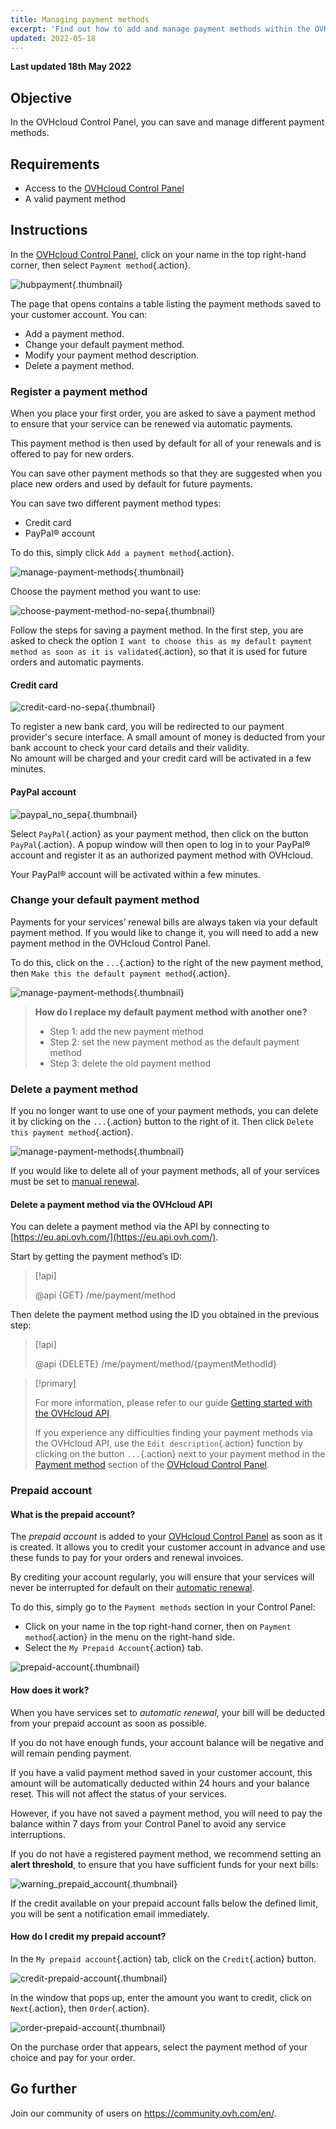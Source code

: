 ```yaml
---
title: Managing payment methods
excerpt: 'Find out how to add and manage payment methods within the OVHcloud Control Panel'
updated: 2022-05-18
---
```


**Last updated 18th May 2022**

## Objective

In the OVHcloud Control Panel, you can save and manage different payment methods.

## Requirements

- Access to the [OVHcloud Control Panel](https://www.ovh.com/auth/?action=gotomanager&from=https://www.ovh.co.uk/&ovhSubsidiary=GB)
- A valid payment method

## Instructions <a name="payment_methods"></a>

In the [OVHcloud Control Panel](https://www.ovh.com/auth/?action=gotomanager&from=https://www.ovh.co.uk/&ovhSubsidiary=GB), click on your name in the top right-hand corner, then select `Payment method`{.action}.

![hubpayment](images/hubpayment.png){.thumbnail}

The page that opens contains a table listing the payment methods saved to your customer account. You can:

- Add a payment method.
- Change your default payment method.
- Modify your payment method description.
- Delete a payment method.

### Register a payment method

When you place your first order, you are asked to save a payment method to ensure that your service can be renewed via automatic payments.

This payment method is then used by default for all of your renewals and is offered to pay for new orders.

You can save other payment methods so that they are suggested when you place new orders and used by default for future payments.

You can save two different payment method types:

- Credit card
- PayPal® account

To do this, simply click `Add a payment method`{.action}.

![manage-payment-methods](images/managepaymentmethods2.png){.thumbnail}

Choose the payment method you want to use:

![choose-payment-method-no-sepa](images/choose-payment-method-no-sepa.png){.thumbnail}

Follow the steps for saving a payment method. In the first step, you are asked to check the option `I want to choose this as my default payment method as soon as it is validated`{.action}, so that it is used for future orders and automatic payments.

#### Credit card

![credit-card-no-sepa](images/credit-card-no-sepa.png){.thumbnail}

To register a new bank card, you will be redirected to our payment provider's secure interface. A small amount of money is deducted from your bank account to check your card details and their validity.<br>
No amount will be charged and your credit card will be activated in a few minutes.

#### PayPal account

![paypal_no_sepa](images/paypal_no_sepa.png){.thumbnail}

Select `PayPal`{.action} as your payment method, then click on the button `PayPal`{.action}. A popup window will then open to log in to your PayPal® account and register it as an authorized payment method with OVHcloud.

Your PayPal® account will be activated within a few minutes.

### Change your default payment method

Payments for your services’ renewal bills are always taken via your default payment method. If you would like to change it, you will need to add a new payment method in the OVHcloud Control Panel.

To do this, click on the `...`{.action} to the right of the new payment method, then `Make this the default payment method`{.action}.

![manage-payment-methods](images/managepaymentmethods3.png){.thumbnail}

> **How do I replace my default payment method with another one?**
>
> - Step 1: add the new payment method
> - Step 2: set the new payment method as the default payment method
> - Step 3: delete the old payment method
>

### Delete a payment method

If you no longer want to use one of your payment methods, you can delete it by clicking on the `...`{.action} button to the right of it. Then click `Delete this payment method`{.action}.

![manage-payment-methods](images/managepaymentmethods4.png){.thumbnail}

If you would like to delete all of your payment methods, all of your services must be set to [manual renewal](/pages/account/billing/how_to_use_automatic_renewal#manual-renewal).

#### Delete a payment method via the OVHcloud API

You can delete a payment method via the API by connecting to [https://eu.api.ovh.com/](https://eu.api.ovh.com/).

Start by getting the payment method’s ID:

> [!api]
>
> @api {GET} /me/payment/method
>

Then delete the payment method using the ID you obtained in the previous step:

> [!api]
>
> @api {DELETE} /me/payment/method/{paymentMethodId}
>

> [!primary]
>
> For more information, please refer to our guide [Getting started with the OVHcloud API](/pages/account/api/first-steps).
>
> If you experience any difficulties finding your payment methods via the OVHcloud API, use the `Edit description`{.action} function by clicking on the button `...`{.action} next to your payment method in the [Payment method](#payment_methods) section of the [OVHcloud Control Panel](https://www.ovh.com/auth/?action=gotomanager&from=https://www.ovh.co.uk/&ovhSubsidiary=GB).
>

### Prepaid account

#### What is the prepaid account?

The *prepaid account* is added to your [OVHcloud Control Panel](https://www.ovh.com/auth/?action=gotomanager&from=https://www.ovh.co.uk/&ovhSubsidiary=GB) as soon as it is created. It allows you to credit your customer account in advance and use these funds to pay for your orders and renewal invoices.

By crediting your account regularly, you will ensure that your services will never be interrupted for default on their [automatic renewal](/pages/account/billing/how_to_use_automatic_renewal#automatic-renewal).

To do this, simply go to the `Payment methods` section in your Control Panel:

- Click on your name in the top right-hand corner, then on `Payment method`{.action} in the menu on the right-hand side.
- Select the `My Prepaid Account`{.action} tab.

![prepaid-account](images/prepaid-account.png){.thumbnail}

#### How does it work?

When you have services set to *automatic renewal*, your bill will be deducted from your prepaid account as soon as possible.

If you do not have enough funds, your account balance will be negative and will remain pending payment.

If you have a valid payment method saved in your customer account, this amount will be automatically deducted within 24 hours and your balance reset. This will not affect the status of your services.

However, if you have not saved a payment method, you will need to pay the balance within 7 days from your Control Panel to avoid any service interruptions.

If you do not have a registered payment method, we recommend setting an **alert threshold**, to ensure that you have sufficient funds for your next bills:

![warning_prepaid_account](images/warning_prepaid_account.png){.thumbnail}

If the credit available on your prepaid account falls below the defined limit, you will be sent a notification email immediately.

#### How do I credit my prepaid account?

In the `My prepaid account`{.action} tab, click on the `Credit`{.action} button.

![credit-prepaid-account](images/credit-prepaid-account.png){.thumbnail}

In the window that pops up, enter the amount you want to credit, click on `Next`{.action}, then `Order`{.action}.

![order-prepaid-account](images/order-prepaid-account.png){.thumbnail}

On the purchase order that appears, select the payment method of your choice and pay for your order.

## Go further

Join our community of users on <https://community.ovh.com/en/>.
